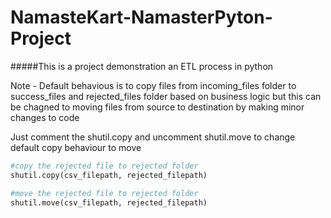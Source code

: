 # NamasteKart-NamasterPyton-Project

#####This is a project demonstration an ETL process in python

Note - Default behavious is to copy files from incoming_files folder to success_files and rejected_files folder based on business logic but this can be chagned to moving files from source to destination by making minor changes to code

Just comment the shutil.copy and uncomment shutil.move to change default copy behaviour to move

```python
#copy the rejected file to rejected folder
shutil.copy(csv_filepath, rejected_filepath)

#move the rejected file to rejected folder
shutil.move(csv_filepath, rejected_filepath)
```